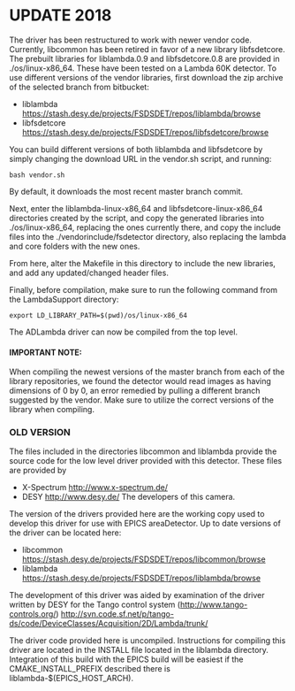 # UPDATE 2018

The driver has been restructured to work with newer vendor code. Currently, libcommon has been retired in
favor of a new library libfsdetcore. The prebuilt libraries for liblambda.0.9 and libfsdetcore.0.8 are
provided in ./os/linux-x86_64. These have been tested on a Lambda 60K detector. To use different versions
of the vendor libraries, first download the zip archive of the selected branch from bitbucket:

* liblambda	https://stash.desy.de/projects/FSDSDET/repos/liblambda/browse
* libfsdetcore	https://stash.desy.de/projects/FSDSDET/repos/libfsdetcore/browse

You can build different versions of both liblambda and libfsdetcore by simply changing the download URL in the vendor.sh
script, and running: 
```
bash vendor.sh
```

By default, it downloads the most recent master branch commit.

Next, enter the liblambda-linux-x86_64 and libfsdetcore-linux-x86_64 directories created by the script, and copy the 
generated libraries into ./os/linux-x86_64, replacing the ones currently there, and copy the include files into
the ./vendorinclude/fsdetector directory, also replacing the lambda and core folders with the new ones.

From here, alter the Makefile in this directory to include the new libraries, and add any updated/changed 
header files.

Finally, before compilation, make sure to run the following command from the LambdaSupport directory:
```
export LD_LIBRARY_PATH=$(pwd)/os/linux-x86_64
```

The ADLambda driver can now be compiled from the top level.

#### IMPORTANT NOTE: 

When compiling the newest versions of the master branch from each of the library repositories, we found the
detector would read images as having dimensions of 0 by 0, an error remedied by pulling a different branch
suggested by the vendor. Make sure to utilize the correct versions of the library when compiling. 


### OLD VERSION

The files included in the directories libcommon and liblambda provide the source code for the low level driver 
provided with this detector.  These files are provided by 
  * X-Spectrum  http://www.x-spectrum.de/
  * DESY http://www.desy.de/
The developers of this camera.

The version of the drivers provided here are the working copy used to develop this driver for use with
EPICS areaDetector.  Up to date versions of the driver can be located here:
  * libcommon  https://stash.desy.de/projects/FSDSDET/repos/libcommon/browse
  * liblambda  https://stash.desy.de/projects/FSDSDET/repos/liblambda/browse
  
The development of this driver was aided by examination of the driver written by DESY for the Tango control
system (http://www.tango-controls.org/) 
  http://svn.code.sf.net/p/tango-ds/code/DeviceClasses/Acquisition/2D/Lambda/trunk/

  
The driver code provided here is uncompiled.  Instructions for compiling 
this driver are located in the INSTALL file located in the liblambda
directory.  Integration of this build with the EPICS build will be easiest 
if the CMAKE_INSTALL_PREFIX described there is liblambda-$(EPICS_HOST_ARCH). 
  
